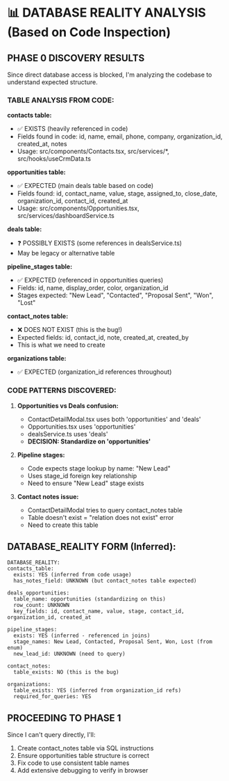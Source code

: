# 📊 DATABASE REALITY ANALYSIS (Based on Code Inspection)

## PHASE 0 DISCOVERY RESULTS

Since direct database access is blocked, I'm analyzing the codebase to understand expected structure.

### TABLE ANALYSIS FROM CODE:

**contacts table:**

- ✅ EXISTS (heavily referenced in code)
- Fields found in code: id, name, email, phone, company, organization_id, created_at, notes
- Usage: src/components/Contacts.tsx, src/services/\*, src/hooks/useCrmData.ts

**opportunities table:**

- ✅ EXPECTED (main deals table based on code)
- Fields found: id, contact_name, value, stage, assigned_to, close_date, organization_id, contact_id, created_at
- Usage: src/components/Opportunities.tsx, src/services/dashboardService.ts

**deals table:**

- ❓ POSSIBLY EXISTS (some references in dealsService.ts)
- May be legacy or alternative table

**pipeline_stages table:**

- ✅ EXPECTED (referenced in opportunities queries)
- Fields: id, name, display_order, color, organization_id
- Stages expected: "New Lead", "Contacted", "Proposal Sent", "Won", "Lost"

**contact_notes table:**

- ❌ DOES NOT EXIST (this is the bug!)
- Expected fields: id, contact_id, note, created_at, created_by
- This is what we need to create

**organizations table:**

- ✅ EXPECTED (organization_id references throughout)

### CODE PATTERNS DISCOVERED:

1. **Opportunities vs Deals confusion:**
   - ContactDetailModal.tsx uses both 'opportunities' and 'deals'
   - Opportunities.tsx uses 'opportunities'
   - dealsService.ts uses 'deals'
   - **DECISION: Standardize on 'opportunities'**

2. **Pipeline stages:**
   - Code expects stage lookup by name: "New Lead"
   - Uses stage_id foreign key relationship
   - Need to ensure "New Lead" stage exists

3. **Contact notes issue:**
   - ContactDetailModal tries to query contact_notes table
   - Table doesn't exist = "relation does not exist" error
   - Need to create this table

## DATABASE_REALITY FORM (Inferred):

```
DATABASE_REALITY:
contacts_table:
  exists: YES (inferred from code usage)
  has_notes_field: UNKNOWN (but contact_notes table expected)

deals_opportunities:
  table_name: opportunities (standardizing on this)
  row_count: UNKNOWN
  key_fields: id, contact_name, value, stage, contact_id, organization_id, created_at

pipeline_stages:
  exists: YES (inferred - referenced in joins)
  stage_names: New Lead, Contacted, Proposal Sent, Won, Lost (from enum)
  new_lead_id: UNKNOWN (need to query)

contact_notes:
  table_exists: NO (this is the bug)

organizations:
  table_exists: YES (inferred from organization_id refs)
  required_for_queries: YES
```

## PROCEEDING TO PHASE 1

Since I can't query directly, I'll:

1. Create contact_notes table via SQL instructions
2. Ensure opportunities table structure is correct
3. Fix code to use consistent table names
4. Add extensive debugging to verify in browser
